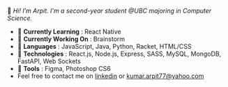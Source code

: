 👋 _Hi! I’m Arpit. I'm a second-year student @UBC majoring in Computer Science._

* 🌱 __Currently Learning__ : React Native
* 🔭 __Currently Working On__ : Brainstorm
* 🚀 __Languages__ : JavaScript, Java, Python, Racket, HTML/CSS
* 💾 __Technologies__ : React.js, Node.js, Express, SASS, MySQL, MongoDB, FastAPI, Web Sockets
* 🔨 __Tools__ : Figma, Photoshop CS6
* Feel free to contact me on [linkedin](https://www.linkedin.com/in/krarpit/ "Linkedin") or [kumar.arpit77@yahoo.com](mailto:kumar.arpit77@yahoo.com)
